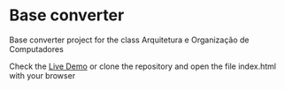 # Base converter

Base converter project for the class Arquitetura e Organização de Computadores

Check the [Live Demo](https://lucasbno.github.io/base_converter/) or clone the repository and open the file index.html with your browser
